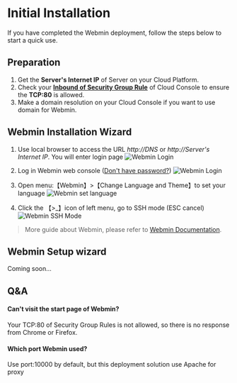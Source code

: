 # Initial Installation

If you have completed the Webmin deployment, follow the steps below to start a quick use.

## Preparation

1. Get the **Server's Internet IP** of Server on your Cloud Platform.
2. Check your **[Inbound of Security Group Rule](https://support.websoft9.com/docs/faq/tech-instance.html)** of Cloud Console to ensure the **TCP:80** is allowed.
3. Make a domain resolution on your Cloud Console if you want to use domain for Webmin.

## Webmin Installation Wizard

1. Use local browser to access the URL *http://DNS* or *http://Server's Internet IP*. You will enter login page
   ![Webmin Login](https://libs.websoft9.com/Websoft9/DocsPicture/en/webmin/webmin-login-websoft9.png)

2. Log in Webmin web console ([Don't have password?](/stack-accounts.md#webmin)) 
   ![Webmin Login](https://libs.websoft9.com/Websoft9/DocsPicture/en/webmin/webmin-dashboard-websoft9.png)

3. Open menu:【Webmin】>【Change Language and Theme】to set your language
   ![Webmin set language](https://libs.websoft9.com/Websoft9/DocsPicture/zh/webmin/webmin-changelangs-websoft9.png)

4. Click the 【>_】icon of left menu, go to SSH mode (ESC cancel)
   ![Webmin SSH Mode](https://libs.websoft9.com/Websoft9/DocsPicture/zh/webmin/webmin-sshcli-websoft9.png)

> More guide about Webmin, please refer to [Webmin Documentation](http://doxfer.webmin.com/Webmin/Main_Page).

## Webmin Setup wizard

Coming soon...

## Q&A

#### Can't visit the start page of Webmin?

Your TCP:80 of Security Group Rules is not allowed, so there is no response from Chrome or Firefox.

#### Which port Webmin used?

Use port:10000 by default, but this deployment solution use Apache for proxy
